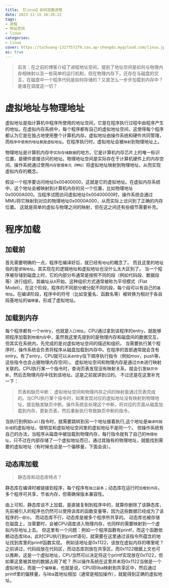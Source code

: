 ```yaml
---
title: 【linux】如何加载进程
date: 2023-11-15 16:26:22
tags:
- 进程
- 地址空间
- linux
categories:
- linux
cover: https://tuchuang-1317757279.cos.ap-chengdu.myqcloud.com/linux.jpg
ai: true
---
```


>前言：在之前的博客介绍了进程地址空间，提到了地址空间是如何与物理内存相映射以及一些简单的运行机制，但在物理内存下，还存在与磁盘的交互，在磁盘中一个程序代码是如何存储的？又是怎么一步步加载到内存中？是谁在调度这一切？

# 虚拟地址与物理地址

虚拟地址是指计算机中程序所使用的地址空间，它是在程序执行过程中由程序产生的地址。在虚拟内存系统中，每个程序都有自己的虚拟地址空间，这使得每个程序都认为它是在独占地使用整个计算机内存。虚拟地址由操作系统和硬件共同管理，而`程序中使用的地址都是虚拟地址`。在程序执行时，虚拟地址会被`映射`到物理地址上。

物理地址是计算机内存中`实际存储数据`的地方。它是计算机内存芯片上的唯一标识位置，是硬件直接访问的地址。物理地址空间是实际存在于计算机硬件上的内存空间。操作系统通过使用`内存管理单元（MMU）`将虚拟地址映射到物理地址，从而实现虚拟内存的概念。

假设一个程序要访问地址0x00400000，这就是它的虚拟地址。在虚拟内存系统中，这个地址会被映射到计算机内存的另一个位置，比如物理地址0x0000A000。当程序试图访问虚拟地址0x00400000时，操作系统会通过MMU将它映射到对应的物理地址0x0000A000，从而实际上访问到了正确的内存位置。
这就是简单的虚拟与物理之间的映射，但在这之间还有些细节需要补充。


# 程序加载

## 加载前
首先需要明确的一点，程序在编译好后，就已经有`地址`的概念了。
而且这里的地址指的是`逻辑地址`。其实现在的逻辑地址和虚拟地址也没什么太大区别了。
当一个程序被存储到磁盘上时，它的内部分布通常是按照不同的段（例如代码段、数据段等）进行组织。其编址从`0`开始，这种组织方式通常被称为平坦模式（Flat Model）。在这个阶段，程序的不同部分被分配不同的段，每个段可以有自己的`基地址`。在编译阶段，程序中的符号（比如变量名、函数名等）被转换为相对于各自段基地址的`偏移量`，形成了虚拟地址。

## 加载到内存

每个程序都有一个entry，也就是`入口地址`。CPU通过拿到该程序的entry，就能够把程序加载到`物理内存`中，虽然我这里先提到的是物理内存和磁盘间的数据交互，但其实在系统内，先完成的是对虚拟地址空间的描述和组织。
当需要执行某个程序时，操作系统会负责将程序从磁盘加载到内存中。在程序的首部通常就会含有entry。有了entry，CPU就可以从entry往下顺序执行指令（例如mov，push等，这些指令也会占据物理内存空间）。
虚拟地址空间和物理内存是通过`页表`进行映射关联的。CPU执行某一个指令时，查询页表发现没有映射关系，就会引发`缺页中断`，然后去物理内存中找到该地址。这是之前就讲到过的。
不过还是在这里补充一下：
>页表和缺页中断： 虚拟地址空间和物理内存之间的映射是通过页表完成的。当CPU执行某个指令时，如果发现对应的虚拟地址没有映射到物理地址，就会触发缺页中断。操作系统会处理这个中断，将对应的页面从磁盘加载到内存，更新页表，然后重新执行导致缺页中断的指令。

当执行到例如`call`指令时，就需要跳转到另一个地址接着执行,这个地址是`编译时就形成`的虚拟地址，很明显和虚拟地址空间里的虚拟地址不是同一个。
但操作系统有自己的办法，当程序从磁盘中被加载到物理内存，每行指令就有了自己的`物理地址`，只不过在内部存储了一个虚拟地址而已，通过其独有的物理地址，就能找到需要的虚拟地址（有时候也会是一个偏移量，下面会谈）。

## 动态库加载

>静态库和动态库特点？

静态库在编译时被链接到程序，每个程序有`独立副本`；动态库在运行时`加载到内存`，多个程序可共享，节省内存，但需确保版本兼容性。


由上可知，静态库谈不上加载，是直接复制到程序中的，就算你删除了该静态库，先前被引入的程序也仍然可以使用该库的函数变量等，因为这些数据已经成为了该程序的`一部分`。
而动态库不行，动态库是被多个程序所共享的。
动态库也被存储在磁盘上，当需要时，会被CPU调度进入物理内存，也同样的需要映射到一个虚拟内存地址上去。
但这里有一个问题：例如一个程序函数有printf，而这个函数依赖动态库liba，此时CPU执行到printf语句，就需要在这里通过该指令所蕴含的地址找到库里的printf函数实现。
例如该地址是0x1122，该放在虚拟内存的哪里呢？
之前讲过，代码段放在代码区，而动态库则放在共享区。而0x1122根据上文也可以推断，这是一个虚拟地址，CPU当然可以决定将这个printf实现放在0x1122，但如果这里被其他的数据占用了呢？
所以操作系统在这里并未将0x1122当做是一个虚拟地址，而是一个`偏移量`，也就是说，CPU将liba映射到共享区中，然后通过printf里的偏移量，与liba首地址相加（通常是相加操作），就能得到正确的虚拟地址。




